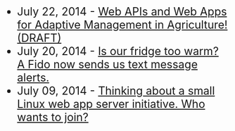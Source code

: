 

- July 22, 2014 - [Web APIs and Web Apps for Adaptive Management in Agriculture! (DRAFT)](web-apis-and-web-apps-for-adaptive-management-in-agriculture/README.md)
- July 20, 2014 - [Is our fridge too warm? A Fido now sends us text message alerts.](#!is-our-fridge-too-warm/README.md)
- July 09, 2014 - [Thinking about a small Linux web app server initiative. Who wants to join?](#!thinking-about-a-small-linux-web-app-server-initiative/README.md)

<style> 
	li {font-size: 25px;}
</style>